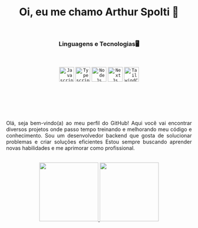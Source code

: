 <h1 align="center">Oi, eu me chamo Arthur Spolti 👋</h1>

<br />

<h3 align="center">Linguagens e Tecnologias🖥</h3>
<br />

<p align="center">
 <code><img width="40px" src="https://cdn.jsdelivr.net/gh/devicons/devicon/icons/javascript/javascript-plain.svg" title = "Javascript"/></code>
 <code><img width="40px" src="https://cdn.jsdelivr.net/gh/devicons/devicon/icons/typescript/typescript-plain.svg" title = "Typescript"/></code>
 <code><img width="40px" src="https://cdn.jsdelivr.net/gh/devicons/devicon/icons/nodejs/nodejs-original.svg" title = "NodeJs"/></code>
 <code><img width="40px" src="https://cdn.jsdelivr.net/gh/devicons/devicon/icons/nextjs/nextjs-original.svg" title = "NextJs"/></code>
 <code><img width="40px" src="https://cdn.jsdelivr.net/gh/devicons/devicon/icons/tailwindcss/tailwindcss-plain.svg" title = "TailwindCSS"/></code>
</p>
<br />

#

<div>
   <br/>
  <p align="justify">Olá, seja bem-vindo(a) ao meu perfil do GitHub! Aqui você vai encontrar diversos projetos onde passo tempo treinando e melhorando meu código e conhecimento. Sou um desenvolvedor backend que gosta de solucionar problemas e criar soluções eficientes  Estou sempre         buscando aprender novas habilidades e me aprimorar como profissional.
</p>
</div>


<div align="center">
  <br/>
  <a href="https://github.com/arthurlspolti?tab=repositories">
    <img height="160em" src="https://github-readme-stats.vercel.app/api?username=arthurlspolti&show_icons=true&theme=algolia" />
    <img height="160em" src="https://github-readme-stats-eight-theta.vercel.app/api/top-langs/?username=arthurlspolti&layout=compact&langs_count=8&theme=algolia"/>
  </a>
</div>

<br />
